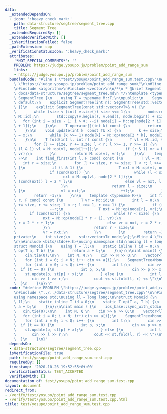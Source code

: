 ```yaml
---
data:
  _extendedDependsOn:
  - icon: ':heavy_check_mark:'
    path: data-structure/segtree/segment_tree.cpp
    title: Segment Tree
  _extendedRequiredBy: []
  _extendedVerifiedWith: []
  _isVerificationFailed: false
  _pathExtension: cpp
  _verificationStatusIcon: ':heavy_check_mark:'
  attributes:
    '*NOT_SPECIAL_COMMENTS*': ''
    PROBLEM: https://judge.yosupo.jp/problem/point_add_range_sum
    links:
    - https://judge.yosupo.jp/problem/point_add_range_sum
  bundledCode: "#line 1 \"test/yosupo/point_add_range_sum.test.cpp\"\n#define PROBLEM\
    \ \"https://judge.yosupo.jp/problem/point_add_range_sum\"\n\n#line 2 \"data-structure/segtree/segment_tree.cpp\"\
    \n#include <algorithm>\n#include <vector>\n\n/*\n * @brief Segment Tree\n * @docs\
    \ docs/data-structure/segtree/segment_tree.md\n */\ntemplate <typename M>\nclass\
    \ SegmentTree {\n    using T = typename M::T;\n\npublic:\n    SegmentTree() =\
    \ default;\n    explicit SegmentTree(int n): SegmentTree(std::vector<T>(n, M::id))\
    \ {}\n    explicit SegmentTree(const std::vector<T>& v) {\n        size = 1;\n\
    \        while (size < (int) v.size()) size <<= 1;\n        node.resize(2 * size,\
    \ M::id);\n        std::copy(v.begin(), v.end(), node.begin() + size);\n     \
    \   for (int i = size - 1; i > 0; --i) node[i] = M::op(node[2 * i], node[2 * i\
    \ + 1]);\n    }\n\n    T operator[](int k) const {\n        return node[k + size];\n\
    \    }\n\n    void update(int k, const T& x) {\n        k += size;\n        node[k]\
    \ = x;\n        while (k >>= 1) node[k] = M::op(node[2 * k], node[2 * k + 1]);\n\
    \    }\n\n    T fold(int l, int r) const {\n        T vl = M::id, vr = M::id;\n\
    \        for (l += size, r += size; l < r; l >>= 1, r >>= 1) {\n            if\
    \ (l & 1) vl = M::op(vl, node[l++]);\n            if (r & 1) vr = M::op(node[--r],\
    \ vr);\n        }\n        return M::op(vl, vr);\n    }\n\n    template <typename\
    \ F>\n    int find_first(int l, F cond) const {\n        T vl = M::id;\n     \
    \   int r = size;\n        for (l += size, r += size; l < r; l >>= 1, r >>= 1)\
    \ {\n            if (l & 1) {\n                T nxt = M::op(vl, node[l]);\n \
    \               if (cond(nxt)) {\n                    while (l < size) {\n   \
    \                     nxt = M::op(vl, node[2 * l]);\n                        if\
    \ (cond(nxt)) l = 2 * l;\n                        else vl = nxt, l = 2 * l + 1;\n\
    \                    }\n                    return l - size;\n               \
    \ }\n                vl = nxt;\n                ++l;\n            }\n        }\n\
    \        return -1;\n    }\n\n    template <typename F>\n    int find_last(int\
    \ r, F cond) const {\n        T vr = M::id;\n        int l = 0;\n        for (l\
    \ += size, r += size; l < r; l >>= 1, r >>= 1) {\n            if (r & 1) {\n \
    \               --r;\n                T nxt = M::op(node[r], vr);\n          \
    \      if (cond(nxt)) {\n                    while (r < size) {\n            \
    \            nxt = M::op(node[2 * r + 1], vr);\n                        if (cond(nxt))\
    \ r = 2 * r + 1;\n                        else vr = nxt, r = 2 * r;\n        \
    \            }\n                    return r - size;\n                }\n    \
    \            vr = nxt;\n            }\n        }\n        return -1;\n    }\n\n\
    private:\n    int size;\n    std::vector<T> node;\n};\n#line 4 \"test/yosupo/point_add_range_sum.test.cpp\"\
    \n\n#include <bits/stdc++.h>\nusing namespace std;\nusing ll = long long;\n\n\
    struct Monoid {\n    using T = ll;\n    static inline T id = 0;\n    static T\
    \ op(T a, T b) {\n        return a + b;\n    }\n};\n\nint main() {\n    ios_base::sync_with_stdio(false);\n\
    \    cin.tie(0);\n\n    int N, Q;\n    cin >> N >> Q;\n    vector<ll> a(N);\n\
    \    for (int i = 0; i < N; i++) cin >> a[i];\n    SegmentTree<Monoid> st(a);\n\
    \    for (int i = 0; i < Q; i++) {\n        int t;\n        cin >> t;\n      \
    \  if (t == 0) {\n            int p, x;\n            cin >> p >> x;\n        \
    \    st.update(p, st[p] + x);\n        } else {\n            int l, r;\n     \
    \       cin >> l >> r;\n            cout << st.fold(l, r) << \"\\n\";\n      \
    \  }\n    }\n}\n"
  code: "#define PROBLEM \"https://judge.yosupo.jp/problem/point_add_range_sum\"\n\
    \n#include \"../../data-structure/segtree/segment_tree.cpp\"\n\n#include <bits/stdc++.h>\n\
    using namespace std;\nusing ll = long long;\n\nstruct Monoid {\n    using T =\
    \ ll;\n    static inline T id = 0;\n    static T op(T a, T b) {\n        return\
    \ a + b;\n    }\n};\n\nint main() {\n    ios_base::sync_with_stdio(false);\n \
    \   cin.tie(0);\n\n    int N, Q;\n    cin >> N >> Q;\n    vector<ll> a(N);\n \
    \   for (int i = 0; i < N; i++) cin >> a[i];\n    SegmentTree<Monoid> st(a);\n\
    \    for (int i = 0; i < Q; i++) {\n        int t;\n        cin >> t;\n      \
    \  if (t == 0) {\n            int p, x;\n            cin >> p >> x;\n        \
    \    st.update(p, st[p] + x);\n        } else {\n            int l, r;\n     \
    \       cin >> l >> r;\n            cout << st.fold(l, r) << \"\\n\";\n      \
    \  }\n    }\n}"
  dependsOn:
  - data-structure/segtree/segment_tree.cpp
  isVerificationFile: true
  path: test/yosupo/point_add_range_sum.test.cpp
  requiredBy: []
  timestamp: '2020-10-26 19:52:55+09:00'
  verificationStatus: TEST_ACCEPTED
  verifiedWith: []
documentation_of: test/yosupo/point_add_range_sum.test.cpp
layout: document
redirect_from:
- /verify/test/yosupo/point_add_range_sum.test.cpp
- /verify/test/yosupo/point_add_range_sum.test.cpp.html
title: test/yosupo/point_add_range_sum.test.cpp
---
```

